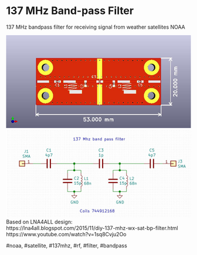 # 137 MHz Band-pass Filter
137 MHz bandpass filter for receiving signal from weather satellites NOAA 

<img src="https://github.com/cernohorsky/137MHz-BandPassFilter/blob/master/pictures/137Mhz-BandPass-Filter-View.jpg" />
<img src="https://github.com/cernohorsky/137MHz-BandPassFilter/blob/master/pictures/137Mhz-BandPass-Filter-View02.jpg" />
Based on LNA4ALL design:<br>
https://lna4all.blogspot.com/2015/11/diy-137-mhz-wx-sat-bp-filter.html<br>
https://www.youtube.com/watch?v=1sq8Cvju2Oo

#noaa, #satellite, #137mhz, #rf, #filter, #bandpass
